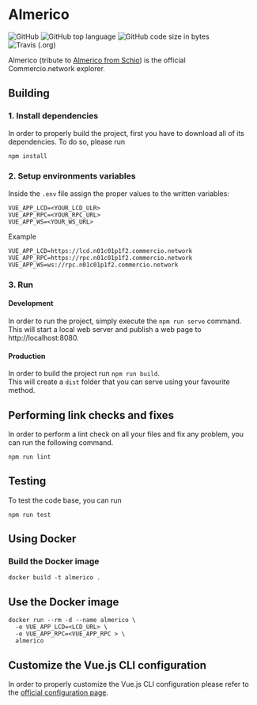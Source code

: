 # Almerico

![GitHub](https://img.shields.io/github/license/commercionetwork/almerico.svg)
![GitHub top language](https://img.shields.io/github/languages/top/Commercionetwork/almerico.svg)
![GitHub code size in bytes](https://img.shields.io/github/languages/code-size/Commercionetwork/Almerico.svg)
![Travis (.org)](https://img.shields.io/travis/Commercionetwork/Almerico.svg)


Almerico (tribute to [Almerico from Schio](https://it.wikipedia.org/wiki/Almerico_da_Schio)) is the official \
Commercio.network explorer.


## Building
### 1. Install dependencies
In order to properly build the project, first you have to download all of its dependencies. To do so, please run

```bash
npm install
``` 

### 2. Setup environments variables
Inside the `.env` file assign the proper values to the written variables:

```
VUE_APP_LCD=<YOUR_LCD_ULR>
VUE_APP_RPC=<YOUR_RPC_URL>
VUE_APP_WS=<YOUR_WS_URL>
```
  
Example
```
VUE_APP_LCD=https://lcd.n01c01p1f2.commercio.network
VUE_APP_RPC=https://rpc.n01c01p1f2.commercio.network
VUE_APP_WS=ws://rpc.n01c01p1f2.commercio.network
```

### 3. Run
#### Development
In order to run the project, simply execute the `npm run serve` command.  
This will start a local web server and publish a web page to http://localhost:8080. 

#### Production
In order to build the project run `npm run build`.  
This will create a `dist` folder that you can serve using your favourite method. 


## Performing link checks and fixes 
In order to perform a lint check on all your files and fix any problem, you can run the following command.

```
npm run lint
```

## Testing
To test the code base, you can run
```
npm run test
```

## Using Docker
### Build the Docker image
```shell
docker build -t almerico .
```

## Use the Docker image
```shell
docker run --rm -d --name almerico \
  -e VUE_APP_LCD=<LCD_URL> \
  -e VUE_APP_RPC=<VUE_APP_RPC > \
  almerico
```

## Customize the Vue.js CLI configuration
In order to properly customize the Vue.js CLI configuration please refer to 
the [official configuration page](https://cli.vuejs.org/config/).
